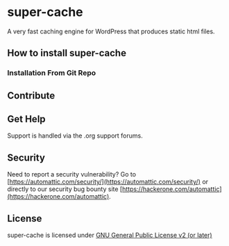# super-cache

A very fast caching engine for WordPress that produces static html files.

## How to install super-cache

### Installation From Git Repo

## Contribute

## Get Help
Support is handled via the .org support forums.
## Security

Need to report a security vulnerability? Go to [https://automattic.com/security/](https://automattic.com/security/) or directly to our security bug bounty site [https://hackerone.com/automattic](https://hackerone.com/automattic).

## License

super-cache is licensed under [GNU General Public License v2 (or later)](./LICENSE.txt)

